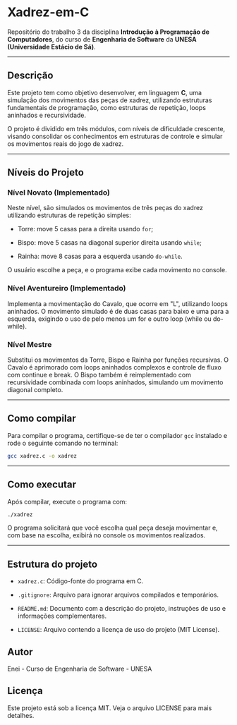 # Xadrez-em-C

Repositório do trabalho 3 da disciplina **Introdução à Programação de Computadores**, do curso de **Engenharia de Software** da **UNESA (Universidade Estácio de Sá)**.

---

## Descrição

Este projeto tem como objetivo desenvolver, em linguagem **C**, uma simulação dos movimentos das peças de xadrez, utilizando estruturas fundamentais de programação, como estruturas de repetição, loops aninhados e recursividade.

O projeto é dividido em três módulos, com níveis de dificuldade crescente, visando consolidar os conhecimentos em estruturas de controle e simular os movimentos reais do jogo de xadrez.

---

## Níveis do Projeto

### Nível Novato (Implementado)

Neste nível, são simulados os movimentos de três peças do xadrez utilizando estruturas de repetição simples:

- Torre: move 5 casas para a direita usando `for`;

- Bispo: move 5 casas na diagonal superior direita usando `while`;

- Rainha: move 8 casas para a esquerda usando `do-while`.

O usuário escolhe a peça, e o programa exibe cada movimento no console.

### Nível Aventureiro (Implementado)

Implementa a movimentação do Cavalo, que ocorre em "L", utilizando loops aninhados. O movimento simulado é de duas casas para baixo e uma para a esquerda, exigindo o uso de pelo menos um for e outro loop (while ou do-while).

### Nível Mestre

Substitui os movimentos da Torre, Bispo e Rainha por funções recursivas. O Cavalo é aprimorado com loops aninhados complexos e controle de fluxo com continue e break. O Bispo também é reimplementado com recursividade combinada com loops aninhados, simulando um movimento diagonal completo.

---

## Como compilar

Para compilar o programa, certifique-se de ter o compilador `gcc` instalado e rode o seguinte comando no terminal:

```bash
gcc xadrez.c -o xadrez
```

---

## Como executar

Após compilar, execute o programa com:

```bash
./xadrez
```

O programa solicitará que você escolha qual peça deseja movimentar e, com base na escolha, exibirá no console os movimentos realizados.

---

## Estrutura do projeto

- `xadrez.c`: Código-fonte do programa em C.

- `.gitignore`: Arquivo para ignorar arquivos compilados e temporários.

- `README.md`: Documento com a descrição do projeto, instruções de uso e informações complementares.

- `LICENSE`: Arquivo contendo a licença de uso do projeto (MIT License).

## Autor

Enei - Curso de Engenharia de Software - UNESA

## Licença

Este projeto está sob a licença MIT. Veja o arquivo LICENSE para mais detalhes.

